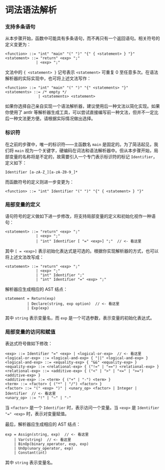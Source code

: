 # 词法语法解析

### 支持多条语句

从本步骤开始，函数中可能具有多条语句，而不再只有一个返回语句。相关符号的定义变更为：

```
<function> ::= "int" "main" "(" ")" "{" { <statement> } "}"
<statement> ::= "return" <exp> ";"
              | <exp> ";"
```

文法中的 `{ <statement> }` 记号表示 `<statement>` 可重复 0 至任意多次。在语法解析器的实际实现中，也可将上述文法写作：

```
<function> ::= "int" "main" "(" ")" "{" <statements> "}"
<statements> ::= /* empty */
               | <statements> <statement>
```

如果你选择自己亲自实现一个语法解析器，建议使用后一种文法以简化实现。如果你使用了 antlr 等解析器生成工具，可以尝试直接编写前一种文法，但并不一定比后一种文法更方便。请根据实际情况做出选择。

### 标识符

在之前的步骤中，唯一的标识符——主函数名 `main` 是固定的。为了简洁起见，我们将 `main` 视为一个关键字，硬编码在词法和语法解析器中。但从本步骤开始，局部变量的名称将是不定的，故需要引入一个专门表示标识符的标记 `Identifier`，定义如下：

```
Identifier [a-zA-Z_][a-zA-Z0-9_]*
```

而函数符号的定义则进一步变更为：

```
<function> ::= "int" Identifier "(" ")" "{" { <statement> } "}"
```

### 局部变量的定义

语句符号的定义做如下进一步修改，将支持局部变量的定义和初始化视作一种语句：

```
<statement> ::= "return" <exp> ";"
              | <exp> ";"
              | "int" Identifier [ "=" <exp>] ";"  // <- 看这里
```

其中 `[ = <exp>]` 表示初始化表达式是可选的。根据你实现解析器的方式，也可以将上述文法改写成：

```
<statement> ::= "return" <exp> ";"
              | <exp> ";"
              | "int" Identifier ";"
              | "int" Identifier "=" <exp> ";"
```

解析器应生成相应的 AST 结点：

```
statement = Return(exp)
          | Declare(string, exp option)  // <- 看这里
          | Exp(exp)
```

其中 `string` 表示变量名，而 `exp` 是一个可选参数，表示变量的初始化表达式。

### 局部变量的访问和赋值

表达式符号做如下修改：

```
<exp> ::= Identifier "=" <exp> | <logical-or-exp>  // <- 看这里
<logical-or-exp> ::= <logical-and-exp> { "||" <logical-and-exp> }
<logical-and-exp> ::= <equality-exp> { "&&" <equality-exp> }
<equality-exp> ::= <relational-exp> { ("!=" | "==") <relational-exp> }
<relational-exp> ::= <additive-exp> { ("<" | ">" | "<=" | ">=") <additive-exp> }
<additive-exp> ::= <term> { ("+" | "-") <term> }
<term> ::= <factor> { ("*" | "/") <factor> }
<factor> ::= "(" <exp> ")" | <unary_op> <factor> | Integer | Identifier  // <- 看这里
<unary_op> ::= "!" | "~" | "-"
```

当 `<factor>` 是一个 `Identifier` 时，表示访问一个变量。当 `<exp>` 是 `Identifier "=" <exp>` 时，表示对变量赋值。

最后，解析器应生成相应的 AST 结点：

```
exp = Assign(string, exp)  // <- 看这里
    | Var(string)  // <- 看这里
    | BinOp(binary_operator, exp, exp)
    | UnOp(unary_operator, exp)
    | Constant(int)
```

其中 `string` 表示变量名。
